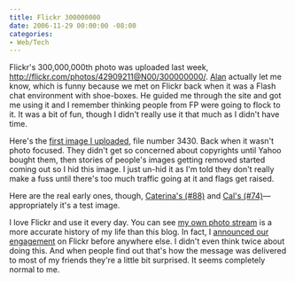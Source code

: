 ```yaml
---
title: Flickr 300000000
date: 2006-11-29 00:00:00 -08:00
categories:
- Web/Tech
---
```


<p>
Flickr's 300,000,000th photo was uploaded last week, <a href="http://flickr.com/photos/42909211@N00/300000000/">http://flickr.com/photos/42909211@N00/300000000/</a>. <a href="http://www.kokogiak.com/">Alan</a> actually let me know, which is funny because we met on Flickr back when it was a Flash chat environment with shoe-boxes. He guided me through the site and got me using it and I remember thinking people from FP were going to flock to it. It was a bit of fun, though I didn't really use it that much as I didn't have time.
</p>
<p>
Here's the <a href="http://flickr.com/photos/torrez/3430/">first image I uploaded</a>, file number 3430. Back when it wasn't photo focused. They didn't get so concerned about copyrights until Yahoo bought them, then stories of people's images getting removed started coming out so I hid this image. I just un-hid it as I'm told they don't really make a fuss until there's too much traffic going at it and flags get raised.
</p>
<p>
Here are the real early ones, though, <a href="http://www.flickr.com/photos/caterina/88/">Caterina's (#88)</a> and <a href="http://flickr.com/photos/bees/74">Cal's (#74)</a>&#8212;appropriately it's a test image.
</p>
<p>
I love Flickr and use it every day. You can see <a href="http://flickr.com/photos/torrez/">my own photo stream</a> is a more accurate history of my life than this blog. In fact, I <a href="http://flickr.com/photos/torrez/305109997/">announced our engagement</a> on Flickr before anywhere else. I didn't even think twice about doing this. And when people find out that's how the message was delivered to most of my friends they're a little bit surprised. It seems completely normal to me.
</p>
